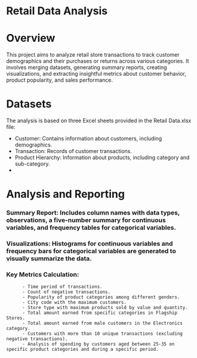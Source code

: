 # Retail Data Analysis

# Overview
This project aims to analyze retail store transactions to track customer demographics and their purchases or returns across various categories. It involves merging datasets, generating summary reports, creating visualizations, and extracting insightful metrics about customer behavior, product popularity, and sales performance.

# Datasets
The analysis is based on three Excel sheets provided in the Retail Data.xlsx file:

 - Customer: Contains information about customers, including demographics.
 - Transaction: Records of customer transactions.
 - Product Hierarchy: Information about products, including category and sub-category.
 - 
# Analysis and Reporting

 ### Summary Report: Includes column names with data types, observations, a five-number summary for continuous variables, and frequency tables for categorical variables.

 ### Visualizations: Histograms for continuous variables and frequency bars for categorical variables are generated to visually summarize the data.

 ### Key Metrics Calculation:

          - Time period of transactions.
          - Count of negative transactions.
          - Popularity of product categories among different genders.
          - City code with the maximum customers.
          - Store type with maximum products sold by value and quantity.
          - Total amount earned from specific categories in Flagship Stores.
          - Total amount earned from male customers in the Electronics category.
          - Customers with more than 10 unique transactions (excluding negative transactions).
          - Analysis of spending by customers aged between 25-35 on specific product categories and during a specific period.

